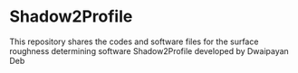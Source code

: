 # Shadow2Profile
This repository shares the codes and software files for the surface roughness determining software Shadow2Profile developed by Dwaipayan Deb
